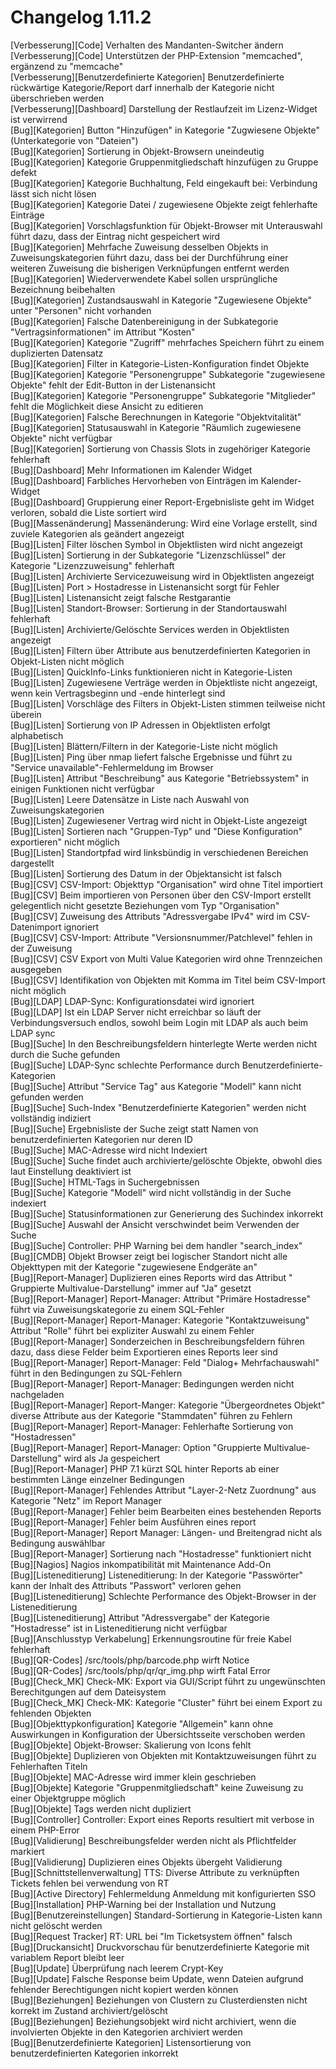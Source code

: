 # Changelog 1.11.2

[Verbesserung][Code]                            Verhalten des Mandanten-Switcher ändern<br>
[Verbesserung][Code]                            Unterstützen der PHP-Extension "memcached", ergänzend zu "memcache"<br>
[Verbesserung][Benutzerdefinierte Kategorien]   Benutzerdefinierte rückwärtige Kategorie/Report darf innerhalb der Kategorie nicht überschrieben werden<br>
[Verbesserung][Dashboard]                       Darstellung der Restlaufzeit im Lizenz-Widget ist verwirrend<br>
[Bug][Kategorien]                               Button "Hinzufügen" in Kategorie "Zugwiesene Objekte" (Unterkategorie von "Dateien")<br>
[Bug][Kategorien]                               Sortierung in Objekt-Browsern uneindeutig<br>
[Bug][Kategorien]                               Kategorie Gruppenmitgliedschaft hinzufügen zu Gruppe defekt<br>
[Bug][Kategorien]                               Kategorie Buchhaltung, Feld eingekauft bei: Verbindung lässt sich nicht lösen<br>
[Bug][Kategorien]                               Kategorie Datei / zugewiesene Objekte zeigt fehlerhafte Einträge<br>
[Bug][Kategorien]                               Vorschlagsfunktion für Objekt-Browser mit Unterauswahl führt dazu, dass der Eintrag nicht gespeichert wird<br>
[Bug][Kategorien]                               Mehrfache Zuweisung desselben Objekts in Zuweisungskategorien führt dazu, dass bei der Durchführung einer weiteren Zuweisung die bisherigen Verknüpfungen entfernt werden<br>
[Bug][Kategorien]                               Wiederverwendete Kabel sollen ursprüngliche Bezeichnung beibehalten<br>
[Bug][Kategorien]                               Zustandsauswahl in Kategorie "Zugewiesene Objekte" unter "Personen" nicht vorhanden<br>
[Bug][Kategorien]                               Falsche Datenbereinigung in der Subkategorie "Vertragsinformationen" im Attribut "Kosten"<br>
[Bug][Kategorien]                               Kategorie "Zugriff" mehrfaches Speichern führt zu einem duplizierten Datensatz<br>
[Bug][Kategorien]                               Filter in Kategorie-Listen-Konfiguration findet Objekte<br>
[Bug][Kategorien]                               Kategorie "Personengruppe" Subkategorie "zugewiesene Objekte" fehlt der Edit-Button in der Listenansicht<br>
[Bug][Kategorien]                               Kategorie "Personengruppe" Subkategorie "Mitglieder" fehlt die Möglichkeit diese Ansicht zu editieren<br>
[Bug][Kategorien]                               Falsche Berechnungen in Kategorie "Objektvitalität"<br>
[Bug][Kategorien]                               Statusauswahl in Kategorie "Räumlich zugewiesene Objekte" nicht verfügbar<br>
[Bug][Kategorien]                               Sortierung von Chassis Slots in zugehöriger Kategorie fehlerhaft<br>
[Bug][Dashboard]                                Mehr Informationen im Kalender Widget<br>
[Bug][Dashboard]                                Farbliches Hervorheben von Einträgen im Kalender-Widget<br>
[Bug][Dashboard]                                Gruppierung einer Report-Ergebnisliste geht im Widget verloren, sobald die Liste sortiert wird<br>
[Bug][Massenänderung]                           Massenänderung: Wird eine Vorlage erstellt, sind zuviele Kategorien als geändert angezeigt<br>
[Bug][Listen]                                   Filter löschen Symbol in Objektlisten wird nicht angezeigt<br>
[Bug][Listen]                                   Sortierung in der Subkategorie "Lizenzschlüssel" der Kategorie "Lizenzzuweisung" fehlerhaft<br>
[Bug][Listen]                                   Archivierte Servicezuweisung wird in Objektlisten angezeigt<br>
[Bug][Listen]                                   Port > Hostadresse in Listenansicht sorgt für Fehler<br>
[Bug][Listen]                                   Listenansicht zeigt falsche Restgarantie<br>
[Bug][Listen]                                   Standort-Browser: Sortierung in der Standortauswahl fehlerhaft<br>
[Bug][Listen]                                   Archivierte/Gelöschte Services werden in Objektlisten angezeigt<br>
[Bug][Listen]                                   Filtern über Attribute aus benutzerdefinierten Kategorien in Objekt-Listen nicht möglich<br>
[Bug][Listen]                                   QuickInfo-Links funktionieren nicht in Kategorie-Listen<br>
[Bug][Listen]                                   Zugewiesene Verträge werden in Objektliste nicht angezeigt, wenn kein Vertragsbeginn und -ende hinterlegt sind<br>
[Bug][Listen]                                   Vorschläge des Filters in Objekt-Listen stimmen teilweise nicht überein<br>
[Bug][Listen]                                   Sortierung von IP Adressen in Objektlisten erfolgt alphabetisch<br>
[Bug][Listen]                                   Blättern/Filtern in der Kategorie-Liste nicht möglich<br>
[Bug][Listen]                                   Ping über nmap liefert falsche Ergebnisse und führt zu "Service unavailable"-Fehlermeldung im Browser<br>
[Bug][Listen]                                   Attribut "Beschreibung" aus Kategorie "Betriebssystem" in einigen Funktionen nicht verfügbar<br>
[Bug][Listen]                                   Leere Datensätze in Liste nach Auswahl von Zuweisungskategorien<br>
[Bug][Listen]                                   Zugewiesener Vertrag wird nicht in Objekt-Liste angezeigt<br>
[Bug][Listen]                                   Sortieren nach "Gruppen-Typ" und "Diese Konfiguration" exportieren" nicht möglich<br>
[Bug][Listen]                                   Standortpfad wird linksbündig in verschiedenen Bereichen dargestellt<br>
[Bug][Listen]                                   Sortierung des Datum in der Objektansicht ist falsch<br>
[Bug][CSV]                                      CSV-Import: Objekttyp "Organisation" wird ohne Titel importiert<br>
[Bug][CSV]                                      Beim importieren von Personen über den CSV-Import erstellt gelegentlich nicht gesetzte Beziehungen vom Typ "Organisation"<br>
[Bug][CSV]                                      Zuweisung des Attributs "Adressvergabe IPv4" wird im CSV-Datenimport ignoriert<br>
[Bug][CSV]                                      CSV-Import: Attribute "Versionsnummer/Patchlevel" fehlen in der Zuweisung<br>
[Bug][CSV]                                      CSV Export von Multi Value Kategorien wird ohne Trennzeichen ausgegeben<br>
[Bug][CSV]                                      Identifikation von Objekten mit Komma im Titel beim CSV-Import nicht möglich<br>
[Bug][LDAP]                                     LDAP-Sync: Konfigurationsdatei wird ignoriert<br>
[Bug][LDAP]                                     Ist ein LDAP Server nicht erreichbar so läuft der Verbindungsversuch endlos, sowohl beim Login mit LDAP als auch beim LDAP sync<br>
[Bug][Suche]                                    In den Beschreibungsfeldern hinterlegte Werte werden nicht durch die Suche gefunden<br>
[Bug][Suche]                                    LDAP-Sync schlechte Performance durch Benutzerdefinierte-Kategorien<br>
[Bug][Suche]                                    Attribut "Service Tag" aus Kategorie "Modell" kann nicht gefunden werden<br>
[Bug][Suche]                                    Such-Index "Benutzerdefinierte Kategorien" werden nicht vollständig indiziert<br>
[Bug][Suche]                                    Ergebnisliste der Suche zeigt statt Namen von benutzerdefinierten Kategorien nur deren ID<br>
[Bug][Suche]                                    MAC-Adresse wird nicht Indexiert<br>
[Bug][Suche]                                    Suche findet auch archivierte/gelöschte Objekte, obwohl dies laut Einstellung deaktiviert ist<br>
[Bug][Suche]                                    HTML-Tags in Suchergebnissen<br>
[Bug][Suche]                                    Kategorie "Modell" wird nicht vollständig in der Suche indexiert<br>
[Bug][Suche]                                    Statusinformationen zur Generierung des Suchindex inkorrekt<br>
[Bug][Suche]                                    Auswahl der Ansicht verschwindet beim Verwenden der Suche<br>
[Bug][Suche]                                    Controller: PHP Warning bei dem handler "search_index"<br>
[Bug][CMDB]                                     Objekt Browser zeigt bei logischer Standort nicht alle Objekttypen mit der Kategorie "zugewiesene Endgeräte an"<br>
[Bug][Report-Manager]                           Duplizieren eines Reports wird das Attribut " Gruppierte Multivalue-Darstellung" immer auf "Ja" gesetzt<br>
[Bug][Report-Manager]                           Report-Manager: Attribut "Primäre Hostadresse" führt via Zuweisungskategorie zu einem SQL-Fehler<br>
[Bug][Report-Manager]                           Report-Manager: Kategorie "Kontaktzuweisung" Attribut "Rolle" führt bei expliziter Auswahl zu einem Fehler<br>
[Bug][Report-Manager]                           Sonderzeichen in Beschreibungsfeldern führen dazu, dass diese Felder beim Exportieren eines Reports leer sind<br>
[Bug][Report-Manager]                           Report-Manager: Feld "Dialog+ Mehrfachauswahl" führt in den Bedingungen zu SQL-Fehlern<br>
[Bug][Report-Manager]                           Report-Manager: Bedingungen werden nicht nachgeladen<br>
[Bug][Report-Manager]                           Report-Manger: Kategorie "Übergeordnetes Objekt" diverse Attribute aus der Kategorie "Stammdaten" führen zu Fehlern<br>
[Bug][Report-Manager]                           Report-Manager: Fehlerhafte Sortierung von "Hostadressen"<br>
[Bug][Report-Manager]                           Report-Manager: Option "Gruppierte Multivalue-Darstellung" wird als Ja gespeichert<br>
[Bug][Report-Manager]                           PHP 7.1 kürzt SQL hinter Reports ab einer bestimmten Länge einzelner Bedingungen<br>
[Bug][Report-Manager]                           Fehlendes Attribut "Layer-2-Netz Zuordnung" aus Kategorie "Netz" im Report Manager<br>
[Bug][Report-Manager]                           Fehler beim Bearbeiten eines bestehenden Reports<br>
[Bug][Report-Manager]                           Fehler beim  Ausführen eines report<br>
[Bug][Report-Manager]                           Report Manager: Längen- und Breitengrad nicht als Bedingung auswählbar<br>
[Bug][Report-Manager]                           Sortierung nach "Hostadresse" funktioniert nicht<br>
[Bug][Nagios]                                   Nagios inkompatibilität mit Maintenance Add-On<br>
[Bug][Listeneditierung]                         Listeneditierung: In der Kategorie "Passwörter" kann der Inhalt des Attributs "Passwort" verloren gehen<br>
[Bug][Listeneditierung]                         Schlechte Performance des Objekt-Browser in der Listeneditierung<br>
[Bug][Listeneditierung]                         Attribut "Adressvergabe" der Kategorie "Hostadresse" ist in Listeneditierung nicht verfügbar<br>
[Bug][Anschlusstyp Verkabelung]                 Erkennungsroutine für freie Kabel fehlerhaft<br>
[Bug][QR-Codes]                                 /src/tools/php/barcode.php wirft Notice<br>
[Bug][QR-Codes]                                 /src/tools/php/qr/qr_img.php wirft Fatal Error<br>
[Bug][Check_MK]                                 Check-MK: Export via GUI/Script führt zu ungewünschten Berechitgungen auf dem Dateisystem<br>
[Bug][Check_MK]                                 Check-MK: Kategorie "Cluster" führt bei einem Export zu fehlenden Objekten<br>
[Bug][Objekttypkonfiguration]                   Kategorie "Allgemein" kann ohne Auswirkungen in Konfiguration der Übersichtsseite verschoben werden<br>
[Bug][Objekte]                                  Objekt-Browser: Skalierung von Icons fehlt<br>
[Bug][Objekte]                                  Duplizieren von Objekten mit Kontaktzuweisungen führt zu Fehlerhaften Titeln<br>
[Bug][Objekte]                                  MAC-Adresse wird immer klein geschrieben<br>
[Bug][Objekte]                                  Kategorie "Gruppenmitgliedschaft" keine Zuweisung zu einer Objektgruppe möglich<br>
[Bug][Objekte]                                  Tags werden nicht dupliziert<br>
[Bug][Controller]                               Controller: Export eines Reports resultiert mit verbose in einem PHP-Error<br>
[Bug][Validierung]                              Beschreibungsfelder werden nicht als Pflichtfelder markiert<br>
[Bug][Validierung]                              Duplizieren eines Objekts übergeht Validierung<br>
[Bug][Schnittstellenverwaltung]                 TTS: Diverse Attribute zu verknüpften Tickets fehlen bei verwendung von RT<br>
[Bug][Active Directory]                         Fehlermeldung Anmeldung mit konfigurierten SSO<br>
[Bug][Installation]                             PHP-Warning bei der Installation und Nutzung<br>
[Bug][Benutzereinstellungen]                    Standard-Sortierung in Kategorie-Listen kann nicht gelöscht werden<br>
[Bug][Request Tracker]                          RT: URL bei "Im Ticketsystem öffnen" falsch<br>
[Bug][Druckansicht]                             Druckvorschau für benutzerdefinierte Kategorie mit variablem Report bleibt leer<br>
[Bug][Update]                                   Überprüfung nach leerem Crypt-Key<br>
[Bug][Update]                                   Falsche Response beim Update, wenn Dateien aufgrund fehlender Berechtigungen nicht kopiert werden können<br>
[Bug][Beziehungen]                              Beziehungen von Clustern zu Clusterdiensten nicht korrekt im Zustand archiviert/gelöscht<br>
[Bug][Beziehungen]                              Beziehungsobjekt wird nicht archiviert, wenn die involvierten Objekte in den Kategorien archiviert werden<br>
[Bug][Benutzerdefinierte Kategorien]            Listensortierung von benutzerdefinierten Kategorien inkorrekt<br>
